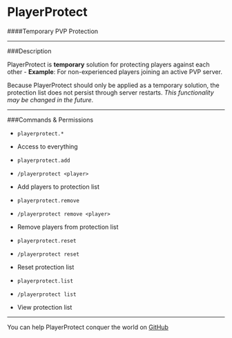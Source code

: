 PlayerProtect
==========
####Temporary PVP Protection

***

###Description

PlayerProtect is **temporary** solution for protecting players against each other - **Example**: For non-experienced players joining an active PVP server.

Because PlayerProtect should only be applied as a temporary solution, the protection list does not persist through server restarts. *This functionality may be changed in the future*.

***

###Commands & Permissions
 -   `playerprotect.*`
 -   Access to everything


 -   `playerprotect.add`
 -   `/playerprotect <player>`
 -   Add players to protection list


 -   `playerprotect.remove`
 -   `/playerprotect remove <player>`
 -   Remove players from protection list


 -   `playerprotect.reset`
 -   `/playerprotect reset`
 -   Reset protection list


 -   `playerprotect.list`
 -   `/playerprotect list`
 -   View protection list

***

You can help PlayerProtect conquer the world on [GitHub](http://github.com/isitgeorge/randomgift)
